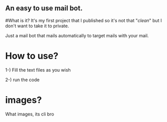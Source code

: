 ## An easy to use mail bot.

#What is it?
It's my first project that I published so it's not that "*clean*" but I don't want to take it to private.

Just a mail bot that mails automatically to target mails with your mail.

# How to use?
1-) Fill the text files as you wish

2-) run the code

# images?
What images, its cli bro
